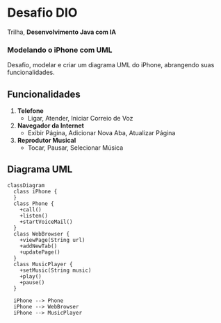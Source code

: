 # Desafio DIO
Trilha, **Desenvolvimento Java com IA**
### Modelando o iPhone com UML
Desafio, modelar e criar um diagrama UML do iPhone, abrangendo suas funcionalidades.

## Funcionalidades
1. **Telefone**
   - Ligar, Atender, Iniciar Correio de Voz
2. **Navegador da Internet**
   - Exibir Página, Adicionar Nova Aba, Atualizar Página
3. **Reprodutor Musical**
   - Tocar, Pausar, Selecionar Música

## Diagrama UML
```mermaid
classDiagram
  class iPhone {
  }
  class Phone {
    +call()
    +listen()
    +startVoiceMail()
  }
  class WebBrowser {
    +viewPage(String url)
    +addNewTab()
    +updatePage()
  }
  class MusicPlayer {
    +setMusic(String music)
    +play()
    +pause()
  }

  iPhone --> Phone
  iPhone --> WebBrowser
  iPhone --> MusicPlayer
```
